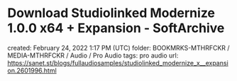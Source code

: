 # Download Studiolinked Modernize 1.0.0 x64 + Expansion - SoftArchive

created: February 24, 2022 1:17 PM (UTC)
folder: BOOKMRKS-MTHRFCKR / MEDIA-MTHRFCKR / Audio / Pro Audio
tags: pro audio
url: https://sanet.st/blogs/fullaudiosamples/studiolinked_modernize_x__expansion.2601996.html